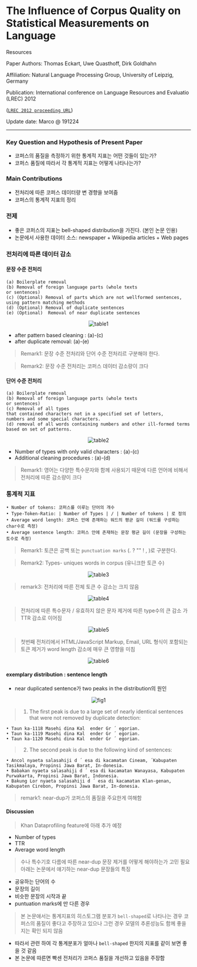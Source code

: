 # The Influence of Corpus Quality on Statistical Measurements on Language
Resources

Paper Authors:  Thomas Eckart, Uwe Quasthoff, Dirk Goldhahn

Affiliation: Natural Language Processing Group, University of Leipzig, Germany

Publication:  International conference on Language Resources and Evaluatio (LREC) 2012 

([`LREC 2012 proceeding URL`](http://www.lrec-conf.org/proceedings/lrec2012/pdf/476_Paper.pdf))

Update date: Marco @ 191224

---


### Key Question and Hypothesis of Present Paper
- 코퍼스의 품질을 측정하기 위한 통계적 지표는 어떤 것들이 있는가?
- 코퍼스 품질에 따라서 각 통계적 지표는 어떻게 나타나는가?


### Main Contributions
- 전처리에 따른 코퍼스 데이터량 변 경향을 보여줌
- 코퍼스의 통계적 지표의 정리


### 전제
- 좋은 코퍼스의 지표는 bell-shaped distribution을 가진다. (본인 논문 인용)
- 논문에서 사용한 데이터 소스:  newspaper + Wikipedia articles + Web pages

### 전처리에 따른 데이터 감소 

#### 문장 수준 전처리 
```
(a) Boilerplate removal
(b) Removal of foreign language parts (whole texts
or sentences)
(c) (Optional) Removal of parts which are not wellformed sentences, using pattern matching methods
(d) (Optional) Removal of duplicate sentences
(e) (Optional)  Removal of near duplicate sentences
```

<p align="center">
  <img src="https://github.com/jwkanggist/automl-papers-in-practice/blob/master/share-reports/figs/lrec2012/table1.png" title="table1">
</p>

- after pattern based cleaning : (a)-(c)
- after duplicate removal: (a)-(e)

> Remark1: 문장 수준 전처리와 단어 수준 전처리르 구분해야 한다. 

> Remark2: 문장 수준 전처리는 코퍼스 데이터 감소량이 크다 


#### 단어 수준 전처리
```
(a) Boilerplate removal
(b) Removal of foreign language parts (whole texts
or sentences)
(c) Removal of all types
that contained characters not in a specified set of letters,
numbers and some special characters.
(d) removal of all words containing numbers and other ill-formed terms based on set of patterns.
```

<p align="center">
  <img src="https://github.com/jwkanggist/automl-papers-in-practice/blob/master/share-reports/figs/lrec2012/table2.png" title="table2">
</p>

- Number of types with only valid characters : (a)-(c)
- Additional cleaning procedures : (a)-(d)

> Remark1: 영어는 다양한 특수문자와 함께 사용되기 때문에 다른 언어에 비해서 전처리에 따른 감소량이 크다

### 통계적 지표

```
• Number of tokens: 코퍼스를 이루는 단어의 개수
• Type-Token-Ratio: | Number of Types | / | Number of tokens | 로 정의
• Average word length: 코퍼스 안에 존재하는 워드의 평균 길이 (워드를 구성하는 char수로 측정)
• Average sentence length: 코퍼스 안에 존재하는 문장 평균 길이 (문장을 구성하는 토수로 측정)
```

> Remark1: 토큰은 공백 또는 `punctuation marks` (. ? "" ! , )로 구분한다. 

> Remark2: Types- uniques words in corpus (유니크한  토큰 수)

<p align="center">
  <img src="https://github.com/jwkanggist/automl-papers-in-practice/blob/master/share-reports/figs/lrec2012/table3.png" title="table3">
</p>

> remark3: 전처리에 따른 전체 토큰 수 감소는 크지 않음

<p align="center">
  <img src="https://github.com/jwkanggist/automl-papers-in-practice/blob/master/share-reports/figs/lrec2012/table4.png" title="table4">
</p>

> 전처리에 따른 특수문자 / 유효하지 않은 문자 제거에 따른 type수의 큰 감소 가 TTR 감소로 이어짐


<p align="center">
  <img src="https://github.com/jwkanggist/automl-papers-in-practice/blob/master/share-reports/figs/lrec2012/table5.png" title="table5">
</p>

> 첫번째 전처리에서 HTML/JavaScript Markup, Email, URL 형식이 포함되는 토큰 제거가  word length 감소에 매우 큰 영향을 미침

<p align="center">
  <img src="https://github.com/jwkanggist/automl-papers-in-practice/blob/master/share-reports/figs/lrec2012/table6.png" title="table6">
</p>



#### exemplary distribution :  sentence length
- near duplicated sentence가 two peaks in the distribution의 원인


<p align="center">
  <img src="https://github.com/jwkanggist/automl-papers-in-practice/blob/master/share-reports/figs/lrec2012/fig1.png" title="fig1">
</p>

> 1) The first peak is due to a large set of nearly identical
sentences that were not removed by duplicate detection:
```
• Taun ka-1118 Masehi dina Kal  ender Gr ´ egorian. 
• Taun ka-1119 Masehi dina Kal  ender Gr ´ egorian. 
• Taun ka-1120 Masehi dina Kal  ender Gr ´ egorian. 
```

> 2) The second peak is due to the following kind of sentences:
```
• Ancol nyaeta salasahiji d ´ esa di kacamatan Cineam, ´Kabupaten Tasikmalaya, Propinsi Jawa Barat, In-donesia. 
• Babakan nyaeta salasahiji d ´ esa di kacamatan Wanayasa, Kabupaten Purwakarta, Propinsi Jawa Barat, Indonesia. 
• Bakung Lor nyaeta salasahiji d ´ esa di kacamatan Klan-genan, Kabupaten Cirebon, Propinsi Jawa Barat, In-donesia. 
```

> remark1: near-dup가 코퍼스의 품질을 주요한게 여해함

#### Discussion
> Khan Dataprofiling feature에 아래 추가 예정
- Number of types
- TTR
- Average word length 

> 수나 특수기호 다름에 따른 near-dup 문장 제거를 어떻게 해야하는가 고민 필요 아래는 논문에서 얘기하는 near-dup 문장들의 특징
- 공유하는 단어의 수
- 문장의 길이 
- 비슷한 문장의 시작과 끝
- puntuation marks에 만 다른 경우 


> 본 논문애서는  통계지표의 히스토그램 분포가 `bell-shaped`로 나타나는 경우 코퍼스의 품질이 좋다고 주장하고 있으나 그런 경우 모델의 추론성능도 함께 좋을지는 확인 되지 않음
- 따라서 관련 하여 각 통계분포가 얼마나 `bell-shaped` 한지의 지표를 같이 보면 좋을 것 같음
- 본 논문에 따른면 빡센 전처리가 코퍼스 품질을 개선하고 있음을 주장함
